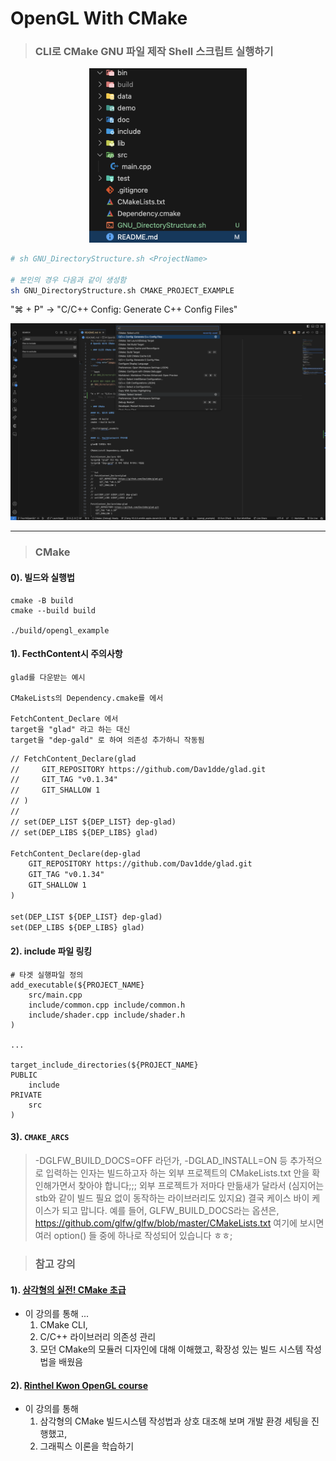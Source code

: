 # OpenGL With CMake

> ### CLI로 CMake GNU 파일 제작 Shell 스크립트 실행하기


<div align=center>
    <img src="image/2024-10-11-16-48-35.png" width=50%>
</div>

```bash
# sh GNU_DirectoryStructure.sh <ProjectName>

# 본인의 경우 다음과 같이 생성함
sh GNU_DirectoryStructure.sh CMAKE_PROJECT_EXAMPLE
```

"⌘ + P" -> "C/C++ Config: Generate C++ Config Files"

![](image/2024-12-03-17-54-11.png)

---

> ### CMake

#### 0). 빌드와 실행법
```
cmake -B build
cmake --build build

./build/opengl_example
```

#### 1). FecthContent시 주의사항
```
glad를 다운받는 예시

CMakeLists의 Dependency.cmake를 에서 

FetchContent_Declare 에서 
target을 "glad" 라고 하는 대신 
target을 "dep-gald" 로 하여 의존성 추가하니 작동됨
```

```txt
// FetchContent_Declare(glad
//     GIT_REPOSITORY https://github.com/Dav1dde/glad.git
//     GIT_TAG "v0.1.34"
//     GIT_SHALLOW 1
// )
// 
// set(DEP_LIST ${DEP_LIST} dep-glad)
// set(DEP_LIBS ${DEP_LIBS} glad)

FetchContent_Declare(dep-glad
    GIT_REPOSITORY https://github.com/Dav1dde/glad.git
    GIT_TAG "v0.1.34"
    GIT_SHALLOW 1
)

set(DEP_LIST ${DEP_LIST} dep-glad)
set(DEP_LIBS ${DEP_LIBS} glad)
```

#### 2). include 파일 링킹
```
# 타겟 실행파일 정의
add_executable(${PROJECT_NAME} 
    src/main.cpp
    include/common.cpp include/common.h
    include/shader.cpp include/shader.h
)

...

target_include_directories(${PROJECT_NAME}
PUBLIC
    include
PRIVATE 
    src
)
```

#### 3). `CMAKE_ARCS`

> -DGLFW_BUILD_DOCS=OFF 라던가, -DGLAD_INSTALL=ON 등 추가적으로 입력하는 인자는 빌드하고자 하는 외부 프로젝트의 CMakeLists.txt 안을 확인해가면서 찾아야 합니다;;; 외부 프로젝트가 저마다 만듦새가 달라서 (심지어는 stb와 같이 빌드 필요 없이 동작하는 라이브러리도 있지요) 결국 케이스 바이 케이스가 되고 맙니다.
> 예를 들어, GLFW_BUILD_DOCS라는 옵션은, https://github.com/glfw/glfw/blob/master/CMakeLists.txt 여기에 보시면 여러 option() 들 중에 하나로 작성되어 있습니다 ㅎㅎ;


> ### 참고 강의

#### 1). [삼각형의 실전! CMake 초급](https://www.inflearn.com/course/%EC%8B%A4%EC%A0%84-cmake-%EC%B4%88%EA%B8%89/dashboard) 
* 이 강의를 통해 ...
    1. CMake CLI, 
    2. C/C++ 라이브러리 의존성 관리
    3. 모던 CMake의 모듈러 디자인에 대해 이해했고, 확장성 있는 빌드 시스템 작성법을 배웠음

#### 2). [Rinthel Kwon OpenGL course](https://www.youtube.com/watch?v=kEAKvJKnvfA&list=PLvNHCGtd4kh_cYLKMP_E-jwF3YKpDP4hf&ab_channel=RinthelKwon)

* 이 강의를 통해
  1. 삼각형의 CMake 빌드시스템 작성법과 상호 대조해 보며 개발 환경 세팅을 진행했고,
  2. 그래픽스 이론을 학습하기 
